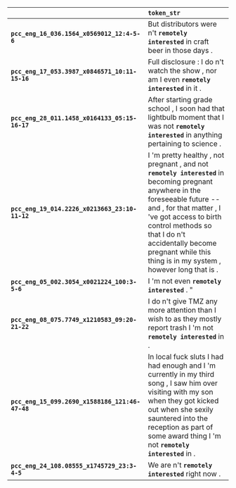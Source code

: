 |                                                 | `token_str`                                                                                                                                                                                                                                                                                                   |
|:------------------------------------------------|:--------------------------------------------------------------------------------------------------------------------------------------------------------------------------------------------------------------------------------------------------------------------------------------------------------------|
| **`pcc_eng_16_036.1564_x0569012_12:4-5-6`**     | But distributors were n't __``remotely interested``__ in craft beer in those days .                                                                                                                                                                                                                           |
| **`pcc_eng_17_053.3987_x0846571_10:11-15-16`**  | Full disclosure : I do n't watch the show , nor am I even __``remotely interested``__ in it .                                                                                                                                                                                                                 |
| **`pcc_eng_28_011.1458_x0164133_05:15-16-17`**  | After starting grade school , I soon had that lightbulb moment that I was not __``remotely interested``__ in anything pertaining to science .                                                                                                                                                                 |
| **`pcc_eng_19_014.2226_x0213663_23:10-11-12`**  | I 'm pretty healthy , not pregnant , and not __``remotely interested``__ in becoming pregnant anywhere in the foreseeable future -- and , for that matter , I 've got access to birth control methods so that I do n't accidentally become pregnant while this thing is in my system , however long that is . |
| **`pcc_eng_05_002.3054_x0021224_100:3-5-6`**    | I 'm not even __``remotely interested``__ . "                                                                                                                                                                                                                                                                 |
| **`pcc_eng_08_075.7749_x1210583_09:20-21-22`**  | I do n't give TMZ any more attention than I wish to as they mostly report trash I 'm not __``remotely interested``__ in .                                                                                                                                                                                     |
| **`pcc_eng_15_099.2690_x1588186_121:46-47-48`** | In local fuck sluts I had had enough and I 'm currently in my third song , I saw him over visiting with my son when they got kicked out when she sexily sauntered into the reception as part of some award thing I 'm not __``remotely interested``__ in .                                                    |
| **`pcc_eng_24_108.08555_x1745729_23:3-4-5`**    | We are n't __``remotely interested``__ right now .                                                                                                                                                                                                                                                            |